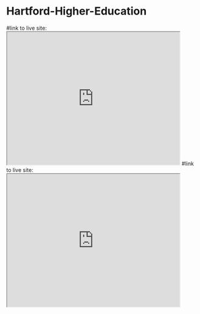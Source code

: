 # Hartford-Higher-Education
#link to live site: <iframe src="https://lrwheeler.github.io/leaflet-map-simple/" width="90%" height="350"></iframe>
#link to live site: <iframe src="https://lrwheeler.github.io/highcharts-scatter-csv/" width="90%" height="350"></iframe>
